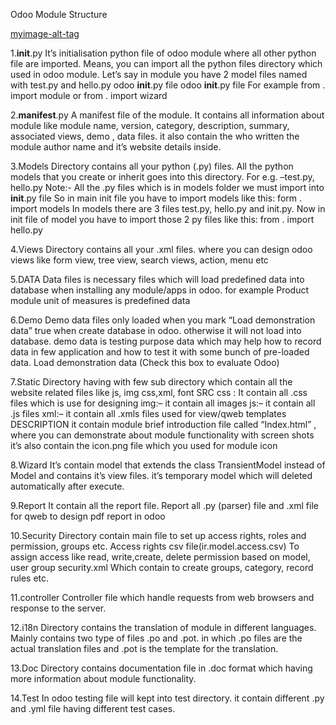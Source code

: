 
Odoo Module Structure

[myimage-alt-tag](https://odootechnical.com/wp-content/uploads/2016/02/odoo-module-structure-diagram.jpg)

1.__init__.py
It’s initialisation python file of odoo module where all other python file are imported. Means, you can import all the python files directory which used in odoo module. Let’s say in module you have 2 model files named with test.py and hello.py
odoo __init__.py file 
odoo __init__.py file
For example  from . import module or from . import wizard
 

2.__manifest__.py
A manifest file of the module. It contains all information about module like module name,  version, category, description, summary, associated views, demo , data files. it also contain the who written the module author name and it’s website details inside.
 

3.Models
Directory contains all your python (.py) files. All the python models that you create or inherit goes into this directory.
For e.g. –test.py,  hello.py
Note:- All the .py files which is in models folder we must import into __init__.py file
So in main init file you have to import models like this: form . import models
In models there are 3 files test.py, hello.py and init.py. Now in init file of model you have to import those 2 py files like this: from . import hello.py
 

4.Views 
Directory contains all your .xml files. where you can design odoo views like form view, tree view, search views, action, menu etc
 

5.DATA
Data files is necessary files which will load predefined data into database when installing any module/apps in odoo. for example Product module unit of measures is predefined data
 

6.Demo
Demo data files only loaded when you mark “Load demonstration data” true when create database in odoo. otherwise it will not load into database. demo data is testing purpose data which may help how to record data in few application and how to test it with some bunch of pre-loaded data.
Load demonstration data (Check this box to evaluate Odoo)
 

7.Static
Directory having with few sub directory which contain all the website related files like js, img css,xml, font
 SRC
css : It contain all .css files which is use for designing
img:– it contain all images
 js:– it contain all .js files
xml:– it contain all .xmls files used for view/qweb templates
DESCRIPTION
  it contain module brief introduction file called “Index.html” , where you can demonstrate about     module functionality with screen shots
it’s also contain the icon.png file which you used for module icon
 

8.Wizard
It’s contain model that extends the class TransientModel instead of Model and contains it’s view files.
it’s temporary model which will deleted automatically after execute.
 

9.Report 
It contain all the report file. Report all .py (parser) file and .xml file for qweb to design pdf report in odoo
 

10.Security
Directory contain main file to set up access rights, roles and permission, groups etc.
Access rights csv file(ir.model.access.csv)
To assign access like read, write,create, delete permission based on model, user group
security.xml
Which contain to create groups, category, record rules etc.
 

11.controller
Controller file which handle requests from web browsers and response to the server.
 

12.i18n
Directory contains the translation of module in different languages. Mainly contains two type of files .po and .pot. in which .po files are the actual translation files and .pot is the template for the translation.
 

13.Doc
Directory contains documentation file in .doc format which having more information about module functionality.
 

14.Test
In odoo testing file will kept into test directory. it contain different .py and .yml file having different test cases.
